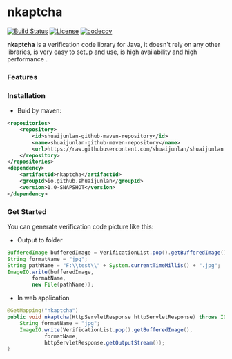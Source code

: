 # nkaptcha

[![Build Status](https://travis-ci.org/shuaijunlan/nkaptcha.svg?branch=master)](https://travis-ci.org/shuaijunlan/nkaptcha) [![License](https://img.shields.io/badge/license-Apache%202-4EB1BA.svg)](https://www.apache.org/licenses/LICENSE-2.0.html) [![codecov](https://codecov.io/gh/shuaijunlan/nkaptcha/branch/master/graph/badge.svg)](https://codecov.io/gh/shuaijunlan/nkaptcha)

**nkaptcha** is a verification code library for Java, it doesn't rely on any other libraries,  is very easy to setup and use, is high availability and high performance . 

### Features

### Installation

* Buid by maven:

```xml
<repositories>
    <repository>
        <id>shuaijunlan-github-maven-repository</id>
        <name>shuaijunlan-github-maven-repository</name>
        <url>https://raw.githubusercontent.com/shuaijunlan/shuaijunlan.github.io/master</url>
    </repository>
</repositories>
<dependency>
    <artifactId>nkaptcha</artifactId>
    <groupId>io.github.shuaijunlan</groupId>
    <version>1.0-SNAPSHOT</version>
</dependency>
```

### Get Started

You can generate verification code picture like this:

* Output to folder

```java
BufferedImage bufferedImage = VerificationList.pop().getBufferedImage();
String formatName = "jpg";
String pathName = "F:\\test\\" + System.currentTimeMillis() + ".jpg";
ImageIO.write(bufferedImage,
        formatName,
        new File(pathName));
```

* In web application

```java
@GetMapping("nkaptcha")
public void nkaptcha(HttpServletResponse httpServletResponse) throws IOException {
    String formatName = "jpg";
    ImageIO.write(VerificationList.pop().getBufferedImage(),
            formatName,
            httpServletResponse.getOutputStream());
}
```
